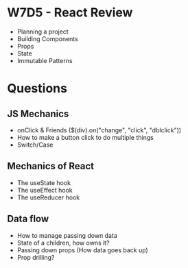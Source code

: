 # W7D5 - React Review

- Planning a project
- Building Components
- Props
- State
- Immutable Patterns

# Questions

## JS Mechanics

- onClick & Friends ($(div).on("change", "click", "dblclick"))
- How to make a button click to do multiple things
- Switch/Case

## Mechanics of React

- The useState hook
- The useEffect hook
- The useReducer hook

## Data flow

- How to manage passing down data
- State of a children, how owns it?
- Passing down props (How data goes back up)
- Prop drilling?
